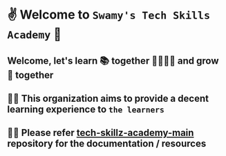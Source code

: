 # ✌️ Welcome to `Swamy's Tech Skills Academy` 👋

## Welcome, let's learn 📚 together  🙋‍♀️🙋‍♂️ and grow 🌱 together

## 🙋‍♀️ This organization aims to provide a decent learning experience to `the learners`

## 👩‍💻 Please refer [tech-skillz-academy-main](https://github.com/ViswanathaSwamy-PK-TechSkillz-Academy/tech-skillz-academy-main) repository for the documentation / resources

<!--

**Here are some ideas to get you started:**

🙋‍♀️ A short introduction - what is your organization all about?
🌈 Contribution guidelines - how can the community get involved?
👩‍💻 Useful resources - where can the community find your docs? Is there anything else the community should know?
🍿 Fun facts - what does your team eat for breakfast?
🧙 Remember, you can do mighty things with the power of [Markdown](https://docs.github.com/github/writing-on-github/getting-started-with-writing-and-formatting-on-github/basic-writing-and-formatting-syntax)
-->
